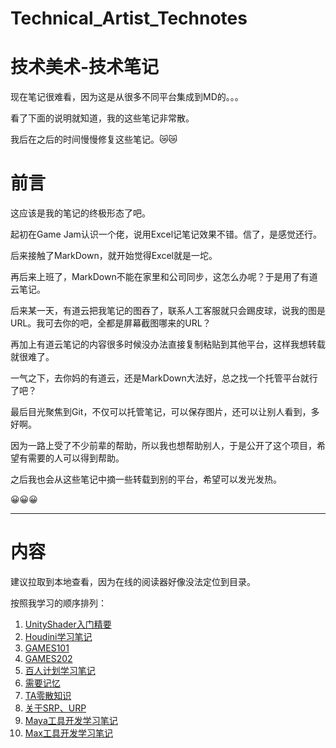 # Technical_Artist_Technotes
# 技术美术-技术笔记



现在笔记很难看，因为这是从很多不同平台集成到MD的。。。

看了下面的说明就知道，我的这些笔记非常散。

我后在之后的时间慢慢修复这些笔记。😿😿



# 前言

这应该是我的笔记的终极形态了吧。

起初在Game Jam认识一个佬，说用Excel记笔记效果不错。信了，是感觉还行。

后来接触了MarkDown，就开始觉得Excel就是一坨。

再后来上班了，MarkDown不能在家里和公司同步，这怎么办呢？于是用了有道云笔记。

后来某一天，有道云把我笔记的图吞了，联系人工客服就只会踢皮球，说我的图是URL。我可去你的吧，全都是屏幕截图哪来的URL？

再加上有道云笔记的内容很多时候没办法直接复制粘贴到其他平台，这样我想转载就很难了。

一气之下，去你妈的有道云，还是MarkDown大法好，总之找一个托管平台就行了吧？

最后目光聚焦到Git，不仅可以托管笔记，可以保存图片，还可以让别人看到，多好啊。

因为一路上受了不少前辈的帮助，所以我也想帮助别人，于是公开了这个项目，希望有需要的人可以得到帮助。

之后我也会从这些笔记中摘一些转载到别的平台，希望可以发光发热。

😀😀😀



---

# 内容

建议拉取到本地查看，因为在线的阅读器好像没法定位到目录。

按照我学习的顺序排列：

1. [UnityShader入门精要](UnityShader入门精要学习笔记/UnityShader入门精要学习笔记.md)
2. [Houdini学习笔记](Houdini学习笔记/Houdini学习笔记.md)
3. [GAMES101](GAMES101学习笔记/GAMES101学习笔记.md)
4. [GAMES202](GAMES202学习笔记/GAMES202学习笔记.md)
5. [百人计划学习笔记](百人计划学习笔记/百人计划学习笔记.md)
6. [需要记忆](需要记忆/需要记忆.md)
7. [TA零散知识](TA零散知识/TA零散知识.md)
8. [关于SRP、URP](关于SRP、URP/关于SRP、URP.md)
9. [Maya工具开发学习笔记](Maya工具开发学习笔记/Maya工具开发学习笔记.md)
10. [Max工具开发学习笔记](Max工具开发学习笔记/Max工具开发学习笔记.md)



























